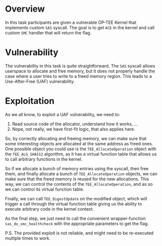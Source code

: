 # Overview

In this task participants are given a vulnerable OP-TEE Kernel that implements custom `SAS` syscall. The goal is to get `ACE` in the kernel and call custom `SMC` handler that will return the flag.

# Vulnerability

The vulnerability in this task is quite straightforward. The `SAS` syscall allows userspace to allocate and free memory, but it does not properly handle the case where a user tries to write to a freed memory region. This leads to a Use-After-Free (UAF) vulnerability.

# Exploitation

As we all know, to exploit a UAF vulnerability, we need to:

1. Read source code of the allocator, understand how it works, ...
2. Nope, not really, we have first-fit logic, that also applies here.

So, by correctly allocating and freeing memory, we can make sure that some interesting objects are allocated at the same address as freed ones. One possible object you could use is the `TEE_AllocateOperation` object with the `TEE_ALG_SHA512` algorithm, as it has a virtual function table that allows us to call arbitrary functions in the kernel.

So if we allocate a bunch of memory entries using the syscall, then free them, and finally allocate a bunch of `TEE_AllocateOperation` objects, we can make sure that the freed memory is reused for the new allocations. This way, we can control the contents of the `TEE_AllocateOperation`, and as so we can control its virtual function table.

Finally, we can call `TEE_DigestUpdate` on the modified object, which will trigger a call through the virtual function table giving us the ability to execute arbitrary code in the kernel context.

As the final step, we just need to call the convenient wrapper-function `sas_do_smc_healthcheck` with the appropriate parameters to get the flag.

P.S. The provided exploit is not reliable, and might need to be re-executed multiple times to work.
